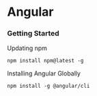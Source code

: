 # Angular

### Getting Started
Updating npm	

	npm install npm@latest -g
	
Installing Angular Globally

	npm install -g @angular/cli

